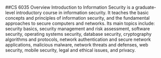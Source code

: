 ##CS 6035 Overview
Introduction to Information Security is a graduate-level introductory course in information security. It teaches the basic concepts and principles of information security, and the fundamental approaches to secure computers and networks. Its main topics include: security basics, security management and risk assessment, software security, operating systems security, database security, cryptography algorithms and protocols, network authentication and secure network applications, malicious malware, network threats and defenses, web security, mobile security, legal and ethical issues, and privacy.